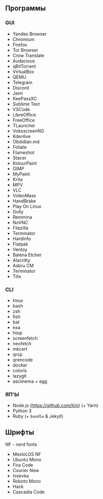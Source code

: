 ## Программы

### GUI

- Yandex Browser
- Chromium
- Firefox
- Tor Browser
- Crow Translate
- Audacious
- qBitTorrent
- VirtualBox
- QEMU
- Telegram
- Discord
- Jami
- KeePassXC
- Sublime Text
- VSCode
- LibreOffice
- FreeOffice
- TLauncher
- VokoscreenNG
- Kdenlive
- Obdidian.md
- Foliate
- Flameshot
- Stacer
- KolourPaint
- GIMP
- MyPaint
- Krita
- MPV
- VLC
- VideoMass
- HandBrake
- Play On Linux
- Golly
- Remmina
- NoVNC
- Filezilla
- Terminator
- HardInfo
- Flatpak
- Ventoy
- Balena Etcher
- Alacritty
- Asbru CM
- Terminator
- Tilix

### CLI

- tmux
- bash
- zsh
- fish
- bat
- exa
- htop
- screenfetch
- neofetch
- mkcert
- qrcp
- qrencode
- docker
- colorls
- lazygit
- asciinema + agg

### ЯП'Ы

- Node.js (https://github.com/tj/n) (+ Yarn)
- Python 3
- Ruby (+ `bundle` & Jekyll)

## Шрифты

NF - nerd fonts

- MesloLGS NF
- Ubuntu Mono
- Fira Code
- Courier New
- Iosevka
- Roboto Mono
- Hack
- Cascadia Code
